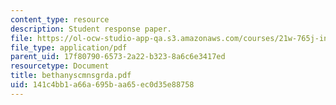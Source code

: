 ```yaml
---
content_type: resource
description: Student response paper.
file: https://ol-ocw-studio-app-qa.s3.amazonaws.com/courses/21w-765j-interactive-and-non-linear-narrative-theory-and-practice-spring-2004/141c4bb1a66a695baa65ec0d35e88758_bethanyscmnsgrda.pdf
file_type: application/pdf
parent_uid: 17f80790-6573-2a22-b323-8a6c6e3417ed
resourcetype: Document
title: bethanyscmnsgrda.pdf
uid: 141c4bb1-a66a-695b-aa65-ec0d35e88758
---
```


